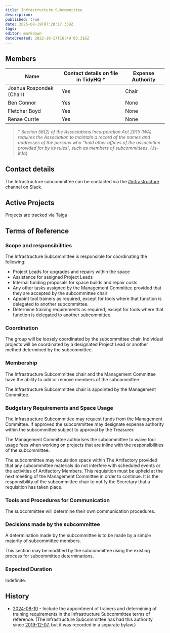 ```yaml
---
title: Infrastructure Subcommittee
description: 
published: true
date: 2025-08-19T07:28:17.339Z
tags: 
editor: markdown
dateCreated: 2022-10-17T16:49:03.316Z
---
```


## Members

| Name                     | Contact details on file in TidyHQ † | Expense Authority |
| ------------------------ | ----------------------------------- | ----------------- |
| Joshua Rospondek (Chair) | Yes                                 | Chair             |
| Ben Connor               | Yes                                 | None              |
| Fletcher Boyd            | Yes                                 | None              |
| Renae Currie             | Yes                                 | None              |

> † *Section 58(2) of the Associations Incorporation Act 2015 (WA) requires the Association to maintain a record of the names and addresses of the persons who "hold other offices of the association provided for by its rules", such as members of subcommittees.*
{.is-info}

## Contact details

The Infrastructure subcommittee can be contacted via the [#infrastructure](https://perthartifactory.slack.com/archives/CFWCKULHY) channel on Slack.

## Active Projects

Projects are tracked via [Taiga](https://tasks.artifactory.org.au/project/infrastructure)

## Terms of Reference

### Scope and responsibilities

The Infrastructure Subcommittee is responsible for coordinating the following:

* Project Leads for upgrades and repairs within the space
* Assistance for assigned Project Leads
* Internal funding proposals for space builds and repair costs
* Any other tasks assigned by the Management Committee provided that they are accepted by the subcommittee chair
* Appoint tool trainers as required, except for tools where that function is delegated to another subcommittee.
* Determine training requirements as required, except for tools where that function is delegated to another subcommittee.

### Coordination

The group will be loosely coordinated by the subcommittee chair. Individual projects will be coordinated by a designated Project Lead or another method determined by the subcommittee.

### Membership

The Infrastructure Subcommittee chair and the Management Committee have the ability to add or remove members of the subcommittee.

The Infrastructure Subcommittee chair is appointed by the Management Committee.

### Budgetary Requirements and Space Usage

The Infrastructure Subcommittee may request funds from the Management Committee. If approved the subcommittee may designate expense authority within the subcommittee subject to approval by the Treasurer.

The Management Committee authorises the subcommittee to waive tool usage fees when working on projects that are inline with the responsibilities of the subcommittee.

The subcommittee may requisition space within The Artifactory provided that any subcommittee materials do not interfere with scheduled events or the activities of Artifactory Members. This requisition must be upheld at the next meeting of the Management Committee in order to continue. It is the responsibility of the subcommittee chair to notify the Secretary that a requisition has taken place.

### Tools and Procedures for Communication

The subcommittee will determine their own communication procedures.

### Decisions made by the subcommittee

A determination made by the subcommittee is to be made by a simple majority of subcommittee members.

This section may be modified by the subcommittee using the existing process for subcommittee determinations.

### Expected Duration

Indefinite.

## History

* [2024-08-10](/minutes/Committee/2024-08-10) - Include the appointment of trainers and determining of training requirements in the Infrastructure Subcommittee terms of reference. (The Infrastructure Subcommittee has had this authority since [2019-12-07](/minutes/Committee/2019-12-07), but it was recorded in a separate bylaw.)
